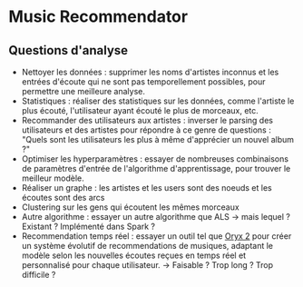 # Music Recommendator

## Questions d'analyse

- Nettoyer les données : supprimer les noms d'artistes inconnus et les entrées d'écoute qui ne sont pas temporellement possibles, pour permettre une meilleure analyse.
- Statistiques : réaliser des statistiques sur les données, comme l'artiste le plus écouté, l'utilisateur ayant écouté le plus de morceaux, etc.
- Recommander des utilisateurs aux artistes : inverser le parsing des utilisateurs et des artistes pour répondre à ce genre de questions : "Quels sont les utilisateurs les plus à même d'apprécier un nouvel album ?"
- Optimiser les hyperparamètres : essayer de nombreuses combinaisons de paramètres d'entrée de l'algorithme d'apprentissage, pour trouver le meilleur modèle.
- Réaliser un graphe : les artistes et les users sont des noeuds et les écoutes sont des arcs
- Clustering sur les gens qui écoutent les mêmes morceaux
- Autre algorithme : essayer un autre algorithme que ALS -> mais lequel ? Existant ? Implémenté dans Spark ?
- Recommendation temps réel : essayer un outil tel que [Oryx 2](http://oryx.io/) pour créer un système évolutif de recommendations de musiques, adaptant le modèle selon les nouvelles écoutes reçues en temps réel et personnalisé pour chaque utilisateur. -> Faisable ? Trop long ? Trop difficile ?
